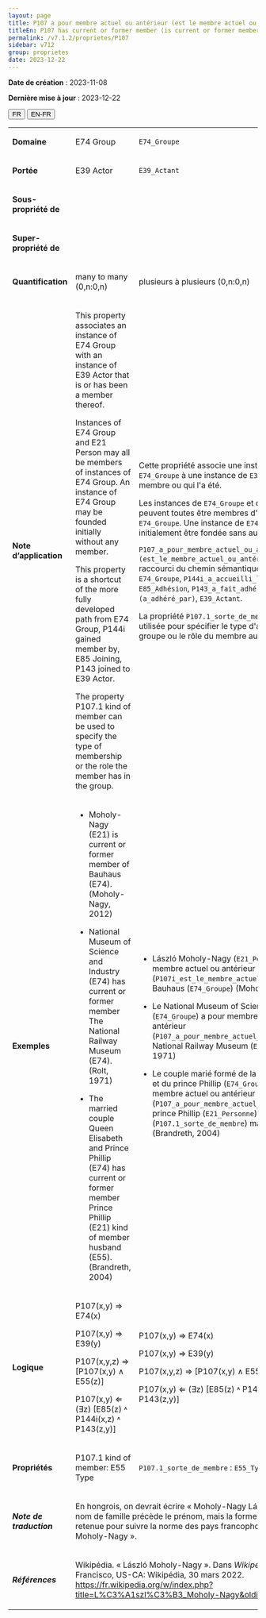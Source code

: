 ```yaml
---
layout: page
title: P107 a pour membre actuel ou antérieur (est le membre actuel ou antérieur de)
titleEn: P107 has current or former member (is current or former member of) - a pour membre actuel ou antérieur (est le membre actuel ou antérieur de)
permalink: /v7.1.2/proprietes/P107
sidebar: v712
group: proprietes
date: 2023-12-22
---
```


**Date de création** : 2023-11-08

**Dernière mise à jour** : 2023-12-22

<div class="lang-buttons">
 <button id="fr" class="activate">FR</button>
 <button id="en-fr">EN-FR</button>
</div>

<table>
<tbody>
<tr>
<td><p><strong>Domaine</strong></p></td>
<td class="en">
<p>E74 Group</p>
</td>
<td>
<p><code class="language-plaintext highlighter-rouge">E74_Groupe</code></p>
</td>
</tr>
<tr>
<td><p><strong>Portée</strong></p></td>
<td class="en">
<p>E39 Actor</p>
</td>
<td>
<p><code class="language-plaintext highlighter-rouge">E39_Actant</code></p>
</td>
</tr>
<tr>
<td><p><strong>Sous-propriété de</strong></p></td>
<td class="en">
</td>
<td>
</td>
</tr>
<tr>
<td><p><strong>Super-propriété de</strong></p></td>
<td class="en">
</td>
<td>
</td>
</tr>
<tr>
<td><p><strong>Quantification</strong></p></td>
<td class="en">
<p>many to many (0,n:0,n)</p>
</td>
<td>
<p>plusieurs à plusieurs (0,n:0,n)</p>
</td>
</tr>
<tr>
<td><p><strong>Note d’application</strong></p></td>
<td class="en">
<p>This property associates an instance of E74 Group with an instance of E39 Actor that is or has been a member thereof.</p>
<p>Instances of E74 Group and E21 Person may all be members of instances of E74 Group. An instance of E74 Group may be founded initially without any member. </p>
<p>This property is a shortcut of the more fully developed path from E74 Group, P144i gained member by, E85 Joining, P143 joined to E39 Actor.</p>
<p>The property P107.1 kind of member can be used to specify the type of membership or the role the member has in the group. </p>
</td>
<td>
<p>Cette propriété associe une instance de <code class="language-plaintext highlighter-rouge">E74_Groupe</code> à une instance de <code class="language-plaintext highlighter-rouge">E39_Actant</code> qui en est membre ou qui l'a été.</p>
<p>Les instances de <code class="language-plaintext highlighter-rouge">E74_Groupe</code> et de <code class="language-plaintext highlighter-rouge">E21_Personne</code> peuvent toutes être membres d'instances de <code class="language-plaintext highlighter-rouge">E74_Groupe</code>. Une instance de <code class="language-plaintext highlighter-rouge">E74_Groupe</code> peut initialement être fondée sans aucun membre.</p>
<p><code class="language-plaintext highlighter-rouge">P107_a_pour_membre_actuel_ou_antérieur (est_le_membre_actuel_ou_antérieur_de)</code> est un raccourci du chemin sémantique suivant : <code class="language-plaintext highlighter-rouge">E74_Groupe</code>, <code class="language-plaintext highlighter-rouge">P144i_a_accueilli_le_membre_par</code>, <code class="language-plaintext highlighter-rouge">E85_Adhésion</code>, <code class="language-plaintext highlighter-rouge">P143_a_fait_adhérer (a_adhéré_par)</code>, <code class="language-plaintext highlighter-rouge">E39_Actant</code>.</p>
<p>La propriété <code class="language-plaintext highlighter-rouge">P107.1_sorte_de_membre</code> peut être utilisée pour spécifier le type d'appartenance au groupe ou le rôle du membre au sein de celui-ci.</p>
</td>
</tr>
<tr>
<td><p><strong>Exemples</strong></p></td>
<td class="en">
<ul>
<li><p>Moholy-Nagy (E21) is current or former member of Bauhaus (E74). (Moholy-Nagy, 2012)</p>
</li>
<li><p>National Museum of Science and Industry (E74) has current or former member The National Railway Museum (E74). (Rolt, 1971)</p>
</li>
<li><p>The married couple Queen Elisabeth and Prince Phillip (E74) has current or former member Prince Phillip (E21) kind of member husband (E55). (Brandreth, 2004)</p>
</li>
</ul>
</td>
<td>
<ul>
<li><p>László Moholy-Nagy (<code class="language-plaintext highlighter-rouge">E21_Personne</code>) est le membre actuel ou antérieur du (<code class="language-plaintext highlighter-rouge">P107i_est_le_membre_actuel_ou_antérieur_de</code>) Bauhaus (<code class="language-plaintext highlighter-rouge">E74_Groupe</code>) (Moholy-Nagy, 2012)</p>
</li>
<li><p>Le National Museum of Science and Industry (<code class="language-plaintext highlighter-rouge">E74_Groupe</code>) a pour membre actuel ou antérieur (<code class="language-plaintext highlighter-rouge">P107_a_pour_membre_actuel_ou_antérieur</code>) le National Railway Museum (<code class="language-plaintext highlighter-rouge">E74_Groupe</code>) (Rolt, 1971)</p>
</li>
<li><p>Le couple marié formé de la reine Elizabeth II et du prince Phillip (<code class="language-plaintext highlighter-rouge">E74_Groupe</code>) a pour membre actuel ou antérieur (<code class="language-plaintext highlighter-rouge">P107_a_pour_membre_actuel_ou_antérieur</code>) le prince Phillip (<code class="language-plaintext highlighter-rouge">E21_Personne</code>) en tant que (<code class="language-plaintext highlighter-rouge">P107.1_sorte_de_membre</code>) mari (<code class="language-plaintext highlighter-rouge">E55_Type</code>) (Brandreth, 2004)</p>
</li>
</ul>
</td>
</tr>
<tr>
<td><p><strong>Logique</strong></p></td>
<td class="en">
<p>P107(x,y) ⇒ E74(x)</p>
<p>P107(x,y) ⇒ E39(y)</p>
<p>P107(x,y,z) ⇒ [P107(x,y) ∧ E55(z)]</p>
<p>P107(x,y) ⇐ (∃z) [E85(z) ˄ P144i(x,z) ˄ P143(z,y)]</p>
</td>
<td>
<p>P107(x,y) ⇒ E74(x)</p>
<p>P107(x,y) ⇒ E39(y)</p>
<p>P107(x,y,z) ⇒ [P107(x,y) ∧ E55(z)]</p>
<p>P107(x,y) ⇐ (∃z) [E85(z) ˄ P144i(x,z) ˄ P143(z,y)]</p>
</td>
</tr>
<tr>
<td><p><strong>Propriétés</strong></p></td>
<td class="en">
<p>P107.1 kind of member: E55 Type </p>
</td>
<td>
<p><code class="language-plaintext highlighter-rouge">P107.1_sorte_de_membre</code> : <code class="language-plaintext highlighter-rouge">E55_Type</code></p>
</td>
</tr>
<tr>
<td><p><strong><em>Note de traduction</em></strong></p></td>
<td colspan="2">
<p>En hongrois, on devrait écrire « Moholy-Nagy László » puisque le nom de famille précède le prénom, mais la forme inversée a été retenue pour suivre la norme des pays francophones soit « László Moholy-Nagy ».</p>
</td>
</tr>
<tr>
<td><p><strong><em>Références</em></strong></p></td>
<td colspan="2">
<p>Wikipédia. « László Moholy-Nagy ». Dans <em>Wikipédia</em>. San Francisco, US-CA: Wikipédia, 30 mars 2022.<a href="https://fr.wikipedia.org/w/index.php?title=L%C3%A1szl%C3%B3_Moholy-Nagy&oldid=192385234"><span class="underline"> </span></a><a href="https://fr.wikipedia.org/w/index.php?title=L%C3%A1szl%C3%B3_Moholy-Nagy&oldid=192385234"><span class="underline">https://fr.wikipedia.org/w/index.php?title=L%C3%A1szl%C3%B3_Moholy-Nagy&oldid=192385234</span></a>.</p>
</td>
</tr>
</tbody>
</table>
